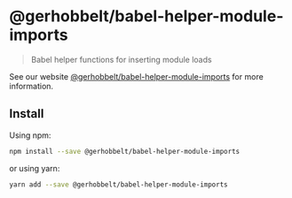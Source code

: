 # @gerhobbelt/babel-helper-module-imports

> Babel helper functions for inserting module loads

See our website [@gerhobbelt/babel-helper-module-imports](https://new.babeljs.io/docs/en/next/babel-helper-module-imports.html) for more information.

## Install

Using npm:

```sh
npm install --save @gerhobbelt/babel-helper-module-imports
```

or using yarn:

```sh
yarn add --save @gerhobbelt/babel-helper-module-imports
```
